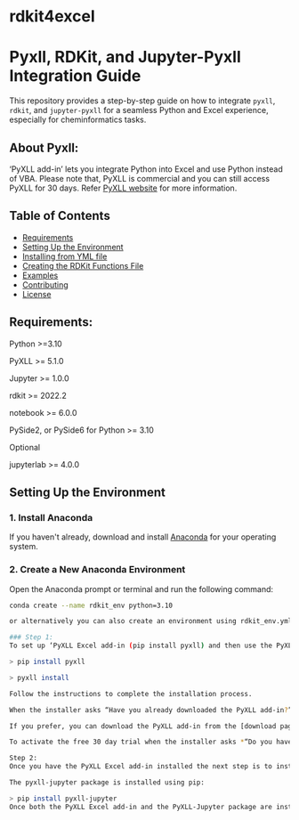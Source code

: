 # rdkit4excel
# Pyxll, RDKit, and Jupyter-Pyxll Integration Guide

This repository provides a step-by-step guide on how to integrate `pyxll`, `rdkit`, and `jupyter-pyxll` for a seamless Python and Excel experience, especially for cheminformatics tasks.

## About Pyxll:
‘PyXLL add-in’ lets you integrate Python into Excel and use Python instead of VBA. Please note that, PyXLL is commercial and you can still access PyXLL for 30 days. Refer [PyXLL website](https://www.pyxll.com/) for more information.

## Table of Contents

- [Requirements](#Requirements)
- [Setting Up the Environment](#setting-up-the-environment)
- [Installing from YML file](#setting-up-the-environment)
- [Creating the RDKit Functions File](#creating-the-rdkit-functions-file)
- [Examples](#examples)
- [Contributing](#contributing)
- [License](#license)

## Requirements:

Python >=3.10

PyXLL >= 5.1.0

Jupyter >= 1.0.0

rdkit >= 2022.2

notebook >= 6.0.0

PySide2, or PySide6 for Python >= 3.10

Optional

jupyterlab >= 4.0.0

## Setting Up the Environment

### 1. Install Anaconda

If you haven't already, download and install [Anaconda](https://www.anaconda.com/products/distribution) for your operating system.

### 2. Create a New Anaconda Environment

Open the Anaconda prompt or terminal and run the following command:

```bash
conda create --name rdkit_env python=3.10

or alternatively you can also create an environment using rdkit_env.yml file

### Step 1:
To set up ‘PyXLL Excel add-in (pip install pyxll) and then use the PyXLL command line tool to install the Excel add-in: 

> pip install pyxll

> pyxll install 

Follow the instructions to complete the installation process.

When the installer asks “Have you already downloaded the PyXLL add-in?”, enter “n” and the installer will download everything you need automatically.

If you prefer, you can download the PyXLL add-in from the [download page](https://www.pyxll.com/download.html), but please be sure to select the correct Python and Excel options to get the right version of the PyXLL add-in.

To activate the free 30 day trial when the installer asks *“Do you have a PyXLL license key?”* enter “n”. This will install PyXLL without a license key, activating the 30 day free trial automatically.

Step 2:
Once you have the PyXLL Excel add-in installed the next step is to install the pyxll-jupyter package. This package provides the glue between PyXLL and Jupyter so that we can use our Jupyter notebooks inside of Excel.

The pyxll-jupyter package is installed using pip:

> pip install pyxll-jupyter
Once both the PyXLL Excel add-in and the PyXLL-Jupyter package are installed start Excel and you will see a new “Jupyter” button in the PyXLL tab.
